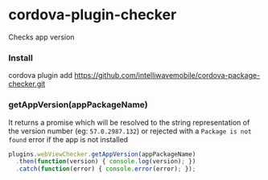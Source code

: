 # cordova-plugin-checker

Checks app version

### Install
cordova plugin add https://github.com/intelliwavemobile/cordova-package-checker.git

### getAppVersion(appPackageName)

It returns a promise which will be resolved to the string representation of the version number (eg: `57.0.2987.132`) or rejected with a `Package is not found` error if the app is not installed

```js
plugins.webViewChecker.getAppVersion(appPackageName)
  .then(function(version) { console.log(version); })
  .catch(function(error) { console.error(error); });
```
